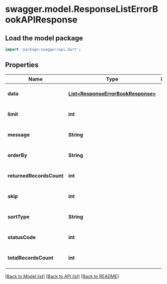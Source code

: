 # swagger.model.ResponseListErrorBookAPIResponse

## Load the model package
```dart
import 'package:swagger/api.dart';
```

## Properties
Name | Type | Description | Notes
------------ | ------------- | ------------- | -------------
**data** | [**List&lt;ResponseErrorBookResponse&gt;**](ResponseErrorBookResponse.md) |  | [optional] [default to []]
**limit** | **int** |  | [optional] [default to null]
**message** | **String** |  | [optional] [default to null]
**orderBy** | **String** |  | [optional] [default to null]
**returnedRecordsCount** | **int** |  | [optional] [default to null]
**skip** | **int** |  | [optional] [default to null]
**sortType** | **String** |  | [optional] [default to null]
**statusCode** | **int** |  | [optional] [default to null]
**totalRecordsCount** | **int** |  | [optional] [default to null]

[[Back to Model list]](../README.md#documentation-for-models) [[Back to API list]](../README.md#documentation-for-api-endpoints) [[Back to README]](../README.md)

